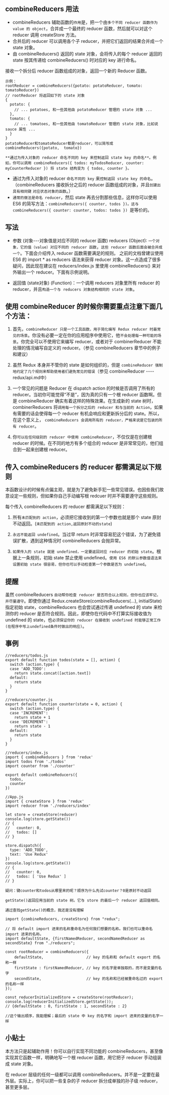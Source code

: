 ## combineReducers 用法

- combineReducers 辅助函数的`作用`是，把一个由`多个不同 reducer 函数作为 value 的 object`，合并成一个最终的 reducer 函数，然后就可以对这个 reducer 调用 createStore 方法。
- 合并后的 reducer 可以调用各个子 reducer，并把它们返回的结果合并成一个 state 对象。 
- 由 combineReducers() 返回的 state 对象，会将传入的每个 reducer 返回的 state 按其传递给 combineReducers() 时对应的 key 进行命名。

接收一个拆分后 reducer 函数组成的对象，返回一个新的 Reducer 函数。


```
示例：
rootReducer = combineReducers({potato: potatoReducer, tomato: tomatoReducer})
// rootReducer 将返回如下的 state 对象
{
  potato: {
    // ... potatoes, 和一些其他由 potatoReducer 管理的 state 对象 ... 
  },
  tomato: {
    // ... tomatoes, 和一些其他由 tomatoReducer 管理的 state 对象，比如说 sauce 属性 ...
  }
}
potatoReducer和tomatoReducer都是reducer，可以简写成combineReducers({potato,  tomato})

**通过为传入对象的 reducer 命名不同的 key 来控制返回 state key 的命名**。例如，你可以调用 combineReducers({ todos: myTodosReducer, counter: myCounterReducer }) 将 state 结构变为 { todos, counter }。
```
- 通过为传入对象的 reducer `命名不同的 key` 来`控制返回 state key 的命名`。（combineReducers 接收拆分之后的 reducer 函数组成的对象，并且`创建出具有相同键` `对应状态对象的函数`。）
- `通常的做法是命名 reducer`，然后 state 再去分割那些信息，这样你可以使用 ES6 的简写方法：`combineReducers({ counter, todos })。这与 combineReducers({ counter: counter, todos: todos }) `是等价的。

## 写法

- 参数  (对象---对象值是对应不同的 reducer 函数)
reducers (Object): `一个对象，它的值（value）对应不同的 reducer 函数`，`这些 reducer 函数后面会被合并成一个`。下面会介绍传入 reducer 函数需要满足的规则。
之前的文档曾建议使用 ES6 的 import * as reducers 语法来获得 reducer 对象。这一点造成了很多疑问，因此现在建议在 reducers/index.js 里使用 combineReducers() 来对外输出一个 reducer。下面有示例说明。

- 返回值 (state对象)
(Function)：一个调用 reducers 对象里所有 reducer 的 reducer，并且`构造一个与 reducers 对象结构相同的 state 对象`。

## 使用 combineReducer 的时候你需要重点注意下面几个方法：

1. 首先，`combineReducer 只是一个工具函数，用于简化编写 Redux reducer 时最常见的场景`。你没有必要一定在你的应用程序中使用它，他`不会处理每一种可能的场景`。你完全可以不使用它来编写 reducer，或者对于 combinerReducer 不能处理的情况编写自定义的 reducer。（参见 combineReducers 章节中的例子和建议）

2. 虽然 Redux 本身并不管你的 state 是如何组织的，但是 `combineReducer 强制地约定了几个规则来帮助使用者们避免常见的错误`（参见 combineReducer ---- redux/api.md中）

3. 一个常见的问题是 Reducer 在 dispatch action 的时候是否调用了所有的 reducer。当初你可能觉得“不是”，因为真的只有一个根 reducer 函数啊。但是 combineReducer 确实有着这样的特殊效果。在生成新的 state 树时，combinerReducers 将`调用每一个拆分之后的 reducer 和与当前的 Action`，如果有需要的话会使得每一个 reducer 有机会响应和更新拆分后的 state。所以，在这个意义上， `combineReducers 会调用所有的 reducer，严格来说是它包装的所有 reducer`。

4. 你`可以在任何级别的 reducer 中使用 combineReducer`，不仅仅是在创建根 reducer 的时候。在不同的地方有多个组合的 reducer 是非常常见的，他们组合到一起来创建根 reducer。

## 传入 combineReducers 的 reducer 都需满足以下规则

本函数设计的时候有点偏主观，就是为了避免新手犯一些常见错误。也因些我们故意设定一些规则，但如果你自己手动编写根 redcuer 时并不需要遵守这些规则。

每个传入 combineReducers 的 reducer 都需满足以下规则：

1. 所有`未匹配到的 action`，必须把它接收到的第一个参数也就是那个 state 原封不动返回。(`未匹配到的 action,返回原封不动的state`)

2. `永远不能返回 undefined`。当过早 return 时非常容易犯这个错误，为了避免错误扩散，遇到这种情况时 combineReducers 会抛异常。

3. `如果传入的 state 就是 undefined，一定要返回对应 reducer 的初始 state`。根据上一条规则，初始 state 禁止使用 undefined。`使用 ES6 的默认参数值语法来设置初始 state 很容易，但你也可以手动检查第一个参数是否为 undefined`。

## 提醒

虽然 combineReducers `自动帮你检查 reducer 是否符合以上规则，但你也应该牢记，并尽量遵守`。即使你通过 Redux.createStore(combineReducers(...), initialState) 指定初始 state，combineReducers 也会尝试通过传递 undefined 的 state 来检测你的 reducer 是否符合规则。因此，即使你在代码中不打算实际接收值为 undefined 的 state，也`必须保证你的 reducer 在接收到 undefined 时能够正常工作(在程序中写上undefined条件时做出的响应)`。


## 事例
```
//reducers/todos.js
export default function todos(state = [], action) {
  switch (action.type) {
  case 'ADD_TODO':
    return state.concat([action.text])
  default:
    return state
  }
}

//reducers/counter.js
export default function counter(state = 0, action) {
  switch (action.type) {
  case 'INCREMENT':
    return state + 1
  case 'DECREMENT':
    return state - 1
  default:
    return state
  }
}

//reducers/index.js
import { combineReducers } from 'redux'
import todos from './todos'
import counter from './counter'

export default combineReducers({
  todos,
  counter
})

//App.js
import { createStore } from 'redux'
import reducer from './reducers/index'

let store = createStore(reducer)
console.log(store.getState())
// {
//   counter: 0,
//   todos: []
// }

store.dispatch({
  type: 'ADD_TODO',
  text: 'Use Redux'
})
console.log(store.getState())
// {
//   counter: 0,
//   todos: [ 'Use Redux' ]
// }

疑问：键counter和todos从哪里来的呢？顺序为什么先试counter？0是原封不动返回

getState()返回应用当前的 state 树。它与 store 的最后一个 reducer 返回值相同。

通过查找getState()的概念，我还是没有理解
```

```
import {combineReducers, createStore} from "redux";

// 将 default import 进来的名称重命名为任何我们想要的名称。我们也可以重命名 import 进来的名称。
import defaultState, {firstNamedReducer, secondNamedReducer as secondState} from "./reducers";

const rootReducer = combineReducers({
    defaultState,                   // key 的名称和 default export 的名称一样
    firstState : firstNamedReducer, // key 的名字是单独取的，而不是变量的名字
    secondState,                    // key 的名称和已经被重命名过的 export 的名称一样
});

const reducerInitializedStore = createStore(rootReducer);
console.log(reducerInitializedStore.getState());
// {defaultState : 0, firstState : 1, secondState : 2}

//这个输出顺序，我能理解；最后的 state 中 key 的名字和 import 进来的变量的名字一样
```

## 小贴士
本方法只是起辅助作用！你可以自行实现不同功能的 combineReducers，甚至像实现其它函数一样，明确地写一个根 reducer 函数，用它把子 reducer 手动组装成 state 对象。

在 reducer 层级的任何一级都可以调用 combineReducers。并不是一定要在最外层。实际上，你可以把一些复杂的子 reducer 拆分成单独的孙子级 reducer，甚至更多层。